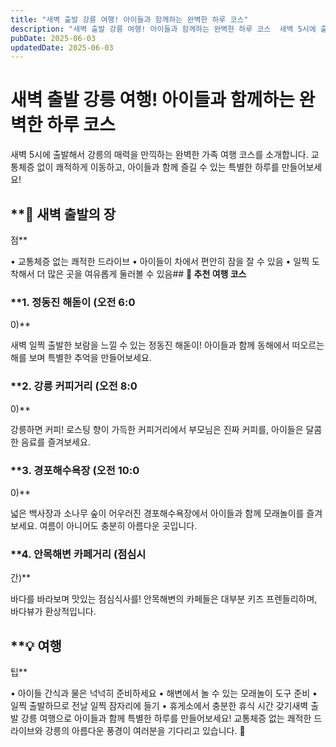 ```yaml
---
title: "새벽 출발 강릉 여행! 아이들과 함께하는 완벽한 하루 코스"
description: "새벽 출발 강릉 여행! 아이들과 함께하는 완벽한 하루 코스  새벽 5시에 출발해서 강릉의 매력을 만끽하는 완벽한 가족 여행 코스를 소개합니다. 교통체증 없이 쾌적하게 이동하고, 아이들과 함께 즐길 수 있는 특별한 하루를 만들어보세요!   🌅 새벽 출발의 장점  • 교통체증 없는 쾌적한..."
pubDate: 2025-06-03
updatedDate: 2025-06-03
---
```


# **새벽 출발 강릉 여행! 아이들과 함께하는 완벽한 하루 코스**

새벽 5시에 출발해서 강릉의 매력을 만끽하는 완벽한 가족 여행 코스를 소개합니다. 교통체증 없이 쾌적하게 이동하고, 아이들과 함께 즐길 수 있는 특별한 하루를 만들어보세요!

## **🌅 새벽 출발의 장

점**

• 교통체증 없는 쾌적한 드라이브
• 아이들이 차에서 편안히 잠을 잘 수 있음
• 일찍 도착해서 더 많은 곳을 여유롭게 둘러볼 수 있음## **🚗 추천 여행 코스**

### **1. 정동진 해돋이 (오전 6:0

0)**

새벽 일찍 출발한 보람을 느낄 수 있는 정동진 해돋이! 아이들과 함께 동해에서 떠오르는 해를 보며 특별한 추억을 만들어보세요.

### **2. 강릉 커피거리 (오전 8:0

0)**

강릉하면 커피! 로스팅 향이 가득한 커피거리에서 부모님은 진짜 커피를, 아이들은 달콤한 음료를 즐겨보세요.

### **3. 경포해수욕장 (오전 10:0

0)**

넓은 백사장과 소나무 숲이 어우러진 경포해수욕장에서 아이들과 함께 모래놀이를 즐겨보세요. 여름이 아니어도 충분히 아름다운 곳입니다.

### **4. 안목해변 카페거리 (점심시

간)**

바다를 바라보며 맛있는 점심식사를! 안목해변의 카페들은 대부분 키즈 프렌들리하며, 바다뷰가 환상적입니다.

## **💡 여행 

팁**

• 아이들 간식과 물은 넉넉히 준비하세요
• 해변에서 놀 수 있는 모래놀이 도구 준비
• 일찍 출발하므로 전날 일찍 잠자리에 들기
• 휴게소에서 충분한 휴식 시간 갖기새벽 출발 강릉 여행으로 아이들과 함께 특별한 하루를 만들어보세요! 교통체증 없는 쾌적한 드라이브와 강릉의 아름다운 풍경이 여러분을 기다리고 있습니다. 🌊